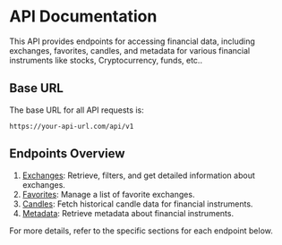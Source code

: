# API Documentation

This API provides endpoints for accessing financial data, including exchanges, favorites, candles, and metadata for various financial instruments like stocks, Cryptocurrency, funds, etc..

## Base URL

The base URL for all API requests is:

    https://your-api-url.com/api/v1

## Endpoints Overview

1. [Exchanges](./exchanges.md): Retrieve, filters, and get detailed information about exchanges.
2. [Favorites](./favorites.md): Manage a list of favorite exchanges.
3. [Candles](./candles.md): Fetch historical candle data for financial instruments.
4. [Metadata](./metadata.md): Retrieve metadata about financial instruments.

For more details, refer to the specific sections for each endpoint below.